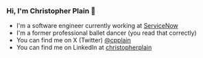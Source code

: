 ### Hi, I'm Christopher Plain 👋

-   I'm a software engineer currently working at [ServiceNow](https://www.servicenow.com/)
-   I'm a former professional ballet dancer (you read that correctly)
-   You can find me on X (Twitter) [@cpplain](https://twitter.com/cpplain)
-   You can find me on LinkedIn at [christopherplain](https://www.linkedin.com/in/christopherplain/)
